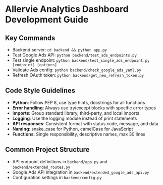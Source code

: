 # Allervie Analytics Dashboard Development Guide

## Key Commands
- Backend server: `cd backend && python app.py`
- Test Google Ads API: `python backend/test_ads_endpoints.py`
- Test single endpoint: `python backend/test_single_ads_endpoint.py [endpoint] [options]`
- Validate Ads config: `python backend/check_google_ads_yaml.py`
- Refresh OAuth token: `python backend/get_new_refresh_token.py`

## Code Style Guidelines
- **Python**: Follow PEP 8, use type hints, docstrings for all functions
- **Error handling**: Always use try/except blocks with specific error types
- **Imports**: Group standard library, third-party, and local imports
- **Logging**: Use the logging module instead of print statements
- **API responses**: Consistent format with status code, message, and data
- **Naming**: snake_case for Python, camelCase for JavaScript
- **Functions**: Single responsibility, descriptive names, max 30 lines

## Common Project Structure
- API endpoint definitions in `backend/app.py` and `backend/extended_routes.py`
- Google Ads API integration in `backend/extended_google_ads_api.py`
- Configuration settings in `backend/config.py`